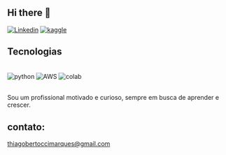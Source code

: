 ## Hi there 👋

[![Linkedin](https://img.shields.io/badge/LinkedIn-0077B5?style=for-the-badge&logo=linkedin&logoColor=white)](https://www.linkedin.com/in/thiago-bertocci-marques/)
[![kaggle](https://img.shields.io/badge/Kaggle-20BEFF?style=for-the-badge&logo=Kaggle&logoColor=white)](https://www.kaggle.com/thiagobertocci)

## Tecnologias

<div style ='display: inline_block'><br/>
  <img align='center' alt='python' src='https://img.shields.io/badge/Python-3776AB?style=for-the-badge&logo=python&logoColor=white'/>
  <img align='center' alt='AWS' src='https://img.shields.io/badge/Amazon_AWS-232F3E?style=for-the-badge&logo=amazon-aws&logoColor=white'/>
  <img align='center' alt='colab' src='https://img.shields.io/badge/Colab-F9AB00?style=for-the-badge&logo=googlecolab&color=525252'/>
</div><br/>

Sou um profissional motivado e curioso, sempre em busca de aprender e crescer.

## contato: 
thiagobertoccimarques@gmail.com
